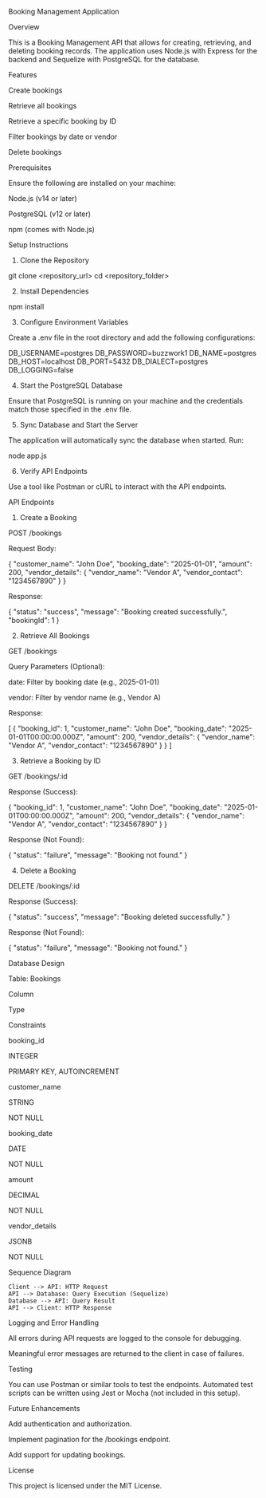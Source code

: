 Booking Management Application

Overview

This is a Booking Management API that allows for creating, retrieving, and deleting booking records. The application uses Node.js with Express for the backend and Sequelize with PostgreSQL for the database.

Features

Create bookings

Retrieve all bookings

Retrieve a specific booking by ID

Filter bookings by date or vendor

Delete bookings

Prerequisites

Ensure the following are installed on your machine:

Node.js (v14 or later)

PostgreSQL (v12 or later)

npm (comes with Node.js)

Setup Instructions

1. Clone the Repository

git clone <repository_url>
cd <repository_folder>

2. Install Dependencies

npm install

3. Configure Environment Variables

Create a .env file in the root directory and add the following configurations:

DB_USERNAME=postgres
DB_PASSWORD=buzzwork1
DB_NAME=postgres
DB_HOST=localhost
DB_PORT=5432
DB_DIALECT=postgres
DB_LOGGING=false

4. Start the PostgreSQL Database

Ensure that PostgreSQL is running on your machine and the credentials match those specified in the .env file.

5. Sync Database and Start the Server

The application will automatically sync the database when started. Run:

node app.js

6. Verify API Endpoints

Use a tool like Postman or cURL to interact with the API endpoints.

API Endpoints

1. Create a Booking

POST /bookings

Request Body:

{
  "customer_name": "John Doe",
  "booking_date": "2025-01-01",
  "amount": 200,
  "vendor_details": { "vendor_name": "Vendor A", "vendor_contact": "1234567890" }
}

Response:

{
  "status": "success",
  "message": "Booking created successfully.",
  "bookingId": 1
}

2. Retrieve All Bookings

GET /bookings

Query Parameters (Optional):

date: Filter by booking date (e.g., 2025-01-01)

vendor: Filter by vendor name (e.g., Vendor A)

Response:

[
  {
    "booking_id": 1,
    "customer_name": "John Doe",
    "booking_date": "2025-01-01T00:00:00.000Z",
    "amount": 200,
    "vendor_details": { "vendor_name": "Vendor A", "vendor_contact": "1234567890" }
  }
]

3. Retrieve a Booking by ID

GET /bookings/:id

Response (Success):

{
  "booking_id": 1,
  "customer_name": "John Doe",
  "booking_date": "2025-01-01T00:00:00.000Z",
  "amount": 200,
  "vendor_details": { "vendor_name": "Vendor A", "vendor_contact": "1234567890" }
}

Response (Not Found):

{
  "status": "failure",
  "message": "Booking not found."
}

4. Delete a Booking

DELETE /bookings/:id

Response (Success):

{
  "status": "success",
  "message": "Booking deleted successfully."
}

Response (Not Found):

{
  "status": "failure",
  "message": "Booking not found."
}

Database Design

Table: Bookings

Column

Type

Constraints

booking_id

INTEGER

PRIMARY KEY, AUTOINCREMENT

customer_name

STRING

NOT NULL

booking_date

DATE

NOT NULL

amount

DECIMAL

NOT NULL

vendor_details

JSONB

NOT NULL

Sequence Diagram

    Client --> API: HTTP Request
    API --> Database: Query Execution (Sequelize)
    Database --> API: Query Result
    API --> Client: HTTP Response

Logging and Error Handling

All errors during API requests are logged to the console for debugging.

Meaningful error messages are returned to the client in case of failures.

Testing

You can use Postman or similar tools to test the endpoints. Automated test scripts can be written using Jest or Mocha (not included in this setup).

Future Enhancements

Add authentication and authorization.

Implement pagination for the /bookings endpoint.

Add support for updating bookings.

License

This project is licensed under the MIT License.

